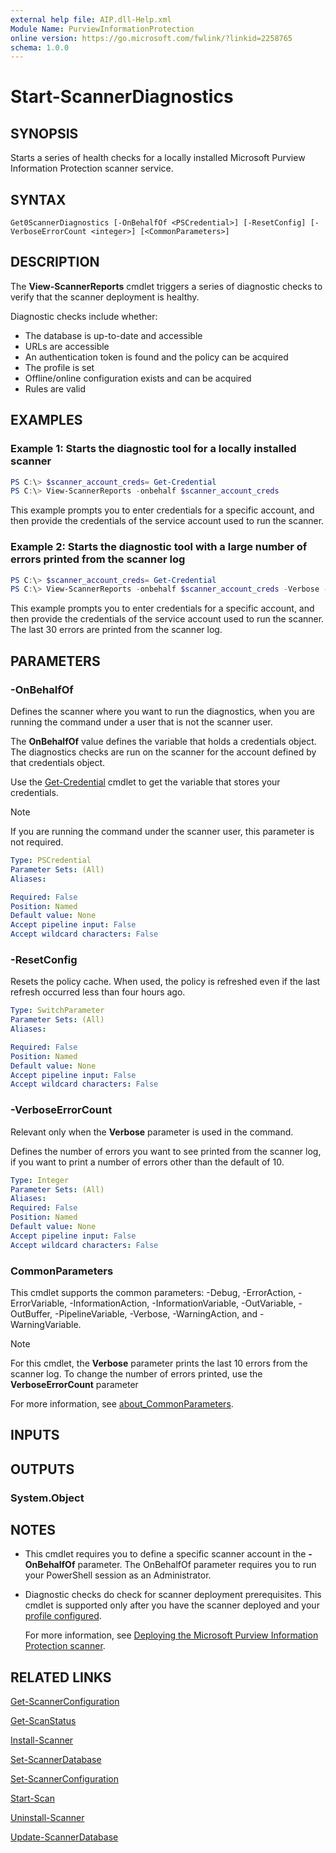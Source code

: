 ```yaml
---
external help file: AIP.dll-Help.xml
Module Name: PurviewInformationProtection
online version: https://go.microsoft.com/fwlink/?linkid=2258765
schema: 1.0.0
---
```


# Start-ScannerDiagnostics

## SYNOPSIS

Starts a series of health checks for a locally installed Microsoft Purview Information Protection scanner service.

## SYNTAX

```
Get0ScannerDiagnostics [-OnBehalfOf <PSCredential>] [-ResetConfig] [-VerboseErrorCount <integer>] [<CommonParameters>]
```

## DESCRIPTION
The **View-ScannerReports** cmdlet triggers a series of diagnostic checks to verify that the scanner deployment is healthy.

Diagnostic checks include whether:

- The database is up-to-date and accessible
- URLs are accessible
- An authentication token is found and the policy can be acquired
- The profile is set 
- Offline/online configuration exists and can be acquired
- Rules are valid

## EXAMPLES

### Example 1: Starts the diagnostic tool for a locally installed scanner
```powershell
PS C:\> $scanner_account_creds= Get-Credential
PS C:\> View-ScannerReports -onbehalf $scanner_account_creds
```

This example prompts you to enter credentials for a specific account, and then provide the credentials of the service account used to run the scanner.

### Example 2: Starts the diagnostic tool with a large number of errors printed from the scanner log
```powershell
PS C:\> $scanner_account_creds= Get-Credential
PS C:\> View-ScannerReports -onbehalf $scanner_account_creds -Verbose -VerboseErrorCount 30
```

This example prompts you to enter credentials for a specific account, and then provide the credentials of the service account used to run the scanner. The last 30 errors are printed from the scanner log.
## PARAMETERS

### -OnBehalfOf
Defines the scanner where you want to run the diagnostics, when you are running the command under a user that is not the scanner user.

The **OnBehalfOf** value defines the variable that holds a credentials object. The diagnostics checks are run on the scanner for the account defined by that credentials object.

Use the [Get-Credential](/powershell/module/microsoft.powershell.security/get-credential) cmdlet to get the variable that stores your credentials.

> [!NOTE]
> If you are running the command under the scanner user, this parameter is not required. 
> 

```yaml
Type: PSCredential
Parameter Sets: (All)
Aliases:

Required: False
Position: Named
Default value: None
Accept pipeline input: False
Accept wildcard characters: False
```

### -ResetConfig
Resets the policy cache. When used, the policy is refreshed even if the last refresh occurred less than four hours ago.

```yaml
Type: SwitchParameter
Parameter Sets: (All)
Aliases:

Required: False
Position: Named
Default value: None
Accept pipeline input: False
Accept wildcard characters: False
```

### -VerboseErrorCount
Relevant only when the **Verbose** parameter is used in the command.

Defines the number of errors you want to see printed from the scanner log, if you want to print a number of errors other than the default of 10.


```yaml
Type: Integer
Parameter Sets: (All)
Aliases:
Required: False
Position: Named
Default value: None
Accept pipeline input: False
Accept wildcard characters: False
```


### CommonParameters
This cmdlet supports the common parameters: -Debug, -ErrorAction, -ErrorVariable, -InformationAction, -InformationVariable, -OutVariable, -OutBuffer, -PipelineVariable, -Verbose, -WarningAction, and -WarningVariable.

> [!NOTE]
> For this cmdlet, the **Verbose** parameter prints the last 10 errors from the scanner log. To change the number of errors printed, use the **VerboseErrorCount** parameter
> 

For more information, see [about_CommonParameters](/powershell/module/microsoft.powershell.core/about/about_commonparameters).

## INPUTS

## OUTPUTS

### System.Object

## NOTES
- This cmdlet requires you to define a specific scanner account in the **-OnBehalfOf** parameter. The OnBehalfOf parameter requires you to run your PowerShell session as an Administrator.

- Diagnostic checks do check for scanner deployment prerequisites. This cmdlet is supported only after you have the scanner deployed and your [profile configured](/azure/information-protection/deploy-aip-scanner#install-the-scanner).

    For more information, see [Deploying the Microsoft Purview Information Protection scanner](/azure/information-protection/deploy-aip-scanner).

## RELATED LINKS
[Get-ScannerConfiguration](Get-ScannerConfiguration.md)

[Get-ScanStatus](Get-ScanStatus.md)

[Install-Scanner](Install-Scanner.md)

[Set-ScannerDatabase](Set-ScannerDatabase.md)

[Set-ScannerConfiguration](Set-ScannerConfiguration.md)

[Start-Scan](Start-Scan.md)

[Uninstall-Scanner](Uninstall-Scanner.md)

[Update-ScannerDatabase](Update-ScannerDatabase.md)